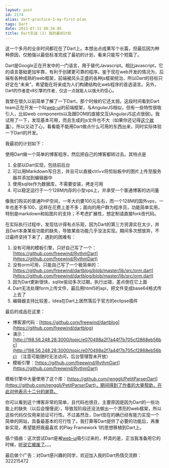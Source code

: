 ```yaml
---
layout: post
id: 2174
alias: dart-practice-1-my-first-plan
tags: Dart
date: 2013-07-31 00:34:05
title: Dart实战 (1) 我的最初计划
---
```


这一个多月的业余时间都花在了Dart上。本想出点成果写个长篇，但最后因为种种原因，仅勉强以最低标准完成了最初的计划，看来只能写个短篇了。

Dart是Google正在开发中的一门语言，用于替代Javascript。相比javascript，它的语言基础更加牢靠，有利于创建更可靠的程序。鉴于现在web开发的情况为，后端有各种成熟的web框架，前端被风头正盛的各种js框架统治，所以Dart的目标只好定在“未来”，希望能在将来成为人们构建结构化web程序的首选语言。另外，<span style="font-size: 13px;">Dart的作者是v8引擎的作者，仅这一点就能人以强大的信心。</span>

我曾在很久以前简单了解了一下Dart，那个时候的它还太弱。这段时间看到Dart team正在开发一个叫[web-ui](http://www.dartlang.org/articles/web-ui/)的前端框架，与AngularJS相似，但有一些特性很吸引人，比如web components以及跟DOM的直接交互(AngularJS这点很弱)。我试用了一下，发现基本可用，而且生成的js文件也不大（如果你还记得[这个故事](https://news.ycombinator.com/item?id=3097105)）。所以又动了心，看看能不能用Dart做点什么可用的东西出来，同时实际体验一下Dart的开发。

我最初的计划如下：

使用Dart做一个简单的博客程序，然后把自己的博客都转过去。其特点是

1.  全部以Dart实现，包括前后台
2.  可以用Markdown写日志，并且可以直接ctrl+v将剪贴板中的图片上传至服务器并添加到编辑器中
3.  使用sqlite作为数据库，不需要安装，拷走可用
4.  可以稳定运行于一个128M内存的小型vps上，并承受一个普通博客的访问量

像我们购买的普通PHP空间，一年大约要100元左右，而一个128M的国外vps，一年也差不多100，这样在花费上差不多；面向的用户群为程序员，功能简单实用，特别是markdown和贴图片的支持；不考虑扩展性，想定制请直接fork改代码。

在实际执行过程中，发现估计得有点乐观，因为Dart的第三方资源实在太少，并且Dart本身某些功能的缺失，导致某些功能几乎没法实现。期间多次想放弃，不过最终坚持下来了，遇到的困难有：

1.  没有可用的模板引擎，只好自己写了一个：[https://github.com/freewind/RythmDart](https://github.com/freewind/RythmDart)
2.  没有orm可用，只能自己写了一个极简单的：[https://github.com/freewind/dartblog/blob/master/lib/src/orm.dart](https://github.com/freewind/dartblog/blob/master/lib/src/orm.dart)
3.  因为Dart更新很快，sqlite驱动多次过期，执行出错，差点倒在它上面
4.  Dart无法处理form上传文件，最后用html5的api，把文件变成base64格式传上去了
5.  编辑器支持比较差，Idea在Dart上居然落后于官方的eclipse插件

最后的成品在这里：

*   博客源代码：[https://github.com/freewind/dartblog](https://github.com/freewind/dartblog)
*   演示：[http://198.56.248.28:3000/topic/e070498a2f7a44f7b705cf2868eb56bc](http://198.56.248.28:3000/topic/e070498a2f7a44f7b705cf2868eb56bc) （注意可能随时无法访问，后台管理暂未开放）
*   模板引擎：[https://github.com/freewind/RythmDart](https://github.com/freewind/RythmDart)

模板引擎中大量使用了这个库：[https://github.com/renggli/PetitParserDart](https://github.com/renggli/PetitParserDart)，期间得到了作者的大量帮助，在此对他表示十二分的谢意。

你可以看到这个博客非常的简单，且代码也很丑，主要原因是因为Dart的一些功能上的缺失（以后会慢慢说），导致现阶段还没法做出一个漂亮的web框架，所以这些代码仅仅用来验证可行性。不过虽然丑，Dart现在的确已经有能力实现一个简单的网站，具备最基本的可行性了。我打算等Dart提供了必要的功能后，再重新实现，希望能把我最喜欢 的Play Framework 1的思想移植到Dart上。

插个插曲：这次尝试Dart是被[web-ui](http://www.dartlang.org/articles/web-ui/)吸引过来的，杯具的是，正当我准备用它的时候，[听说它被废了](http://www.infoq.com/cn/news/2013/07/dart-polymer-web-ui)。。。

最后做个广告：对Dart感兴趣的同学，欢迎加入我的Dart热情交流群：322215472
